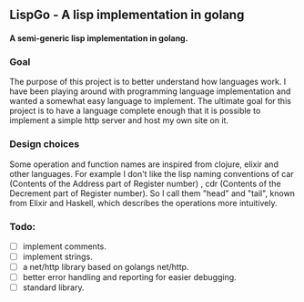 ## LispGo - A lisp implementation in golang
#### A semi-generic lisp implementation in golang.

### Goal 

The purpose of this project is to better understand how languages work. I have been playing around with programming language
implementation and wanted a somewhat easy language to implement. The ultimate goal for this project is to have a language 
complete enough that it is possible to implement a simple http server and host my own site on it.

### Design choices

Some operation and function names are inspired from clojure, elixir and other languages. 
For example I don't like the lisp naming conventions of car (Contents of the Address part of Register number)
, cdr (Contents of the Decrement part of Register number). So I call them "head" and "tail", known from Elixir and Haskell, 
which describes the operations more intuitively. 

### Todo:
- [ ] implement comments.
- [ ] implement strings. 
- [ ] a net/http library based on golangs net/http. 
- [ ] better error handling and reporting for easier debugging.
- [ ] standard library. 
